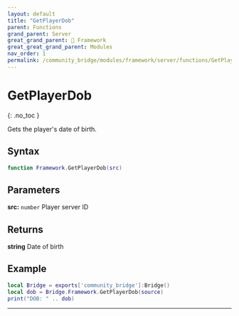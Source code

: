```yaml
---
layout: default
title: "GetPlayerDob"
parent: Functions
grand_parent: Server
great_grand_parent: 🧩 Framework
great_great_grand_parent: Modules
nav_order: 1
permalink: /community_bridge/modules/framework/server/functions/GetPlayerDob/
---
```


# GetPlayerDob
{: .no_toc }

Gets the player's date of birth.

## Syntax

```lua
function Framework.GetPlayerDob(src)
```

## Parameters

**src:** `number`
Player server ID

## Returns

**string**
Date of birth

## Example

```lua
local Bridge = exports['community_bridge']:Bridge()
local dob = Bridge.Framework.GetPlayerDob(source)
print("DOB: " .. dob)
```

---